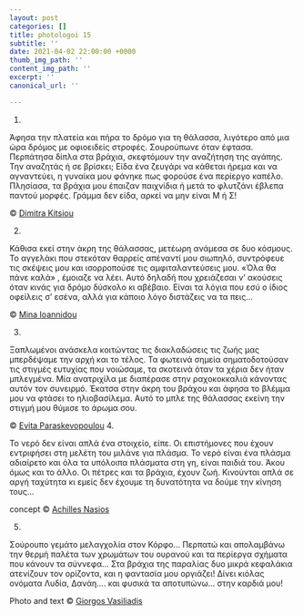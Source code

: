```yaml
---
layout: post
categories: []
title: photologoi 15
subtitle: ''
date: 2021-04-02 22:00:00 +0000
thumb_img_path: ''
content_img_path: ''
excerpt: ''
canonical_url: ''

---
```



1.

Άφησα την πλατεία και πήρα το δρόμο για τη θάλασσα, λιγότερο από μια ώρα δρόμος με οφιοειδείς στροφές.  Σουρούπωνε όταν έφτασα.  Περπάτησα δίπλα στα βράχια, σκεφτόμουν την αναζήτηση της αγάπης.   Την αναζητάς ή σε βρίσκει;  Είδα ένα ζευγάρι να κάθεται ήρεμα και να αγναντεύει, η γυναίκα μου φάνηκε πως φορούσε ένα περίεργο καπέλο.  Πλησίασα, τα βράχια μου έπαιζαν παιχνίδια ή μετά το φλυτζάνι έβλεπα παντού μορφές. Γράμμα δεν είδα, αρκεί να μην είναι Μ ή Σ!

© <a href="https://www.facebook.com/dimitra.kitsiou" target="blank"> Dimitra Kitsiou</a>

2.

Κάθισα εκεί στην άκρη της θάλασσας, μετέωρη ανάμεσα σε δυο κόσμους. 
Το αγγελάκι που στεκόταν θαρρείς απέναντί μου σιωπηλό, συντρόφευε τις σκέψεις μου και ισορροπούσε τις αμφιταλαντεύσεις  μου.  «Όλα θα πάνε καλά» , έμοιαζε να λέει. Αυτό δηλαδή που χρειάζεσαι ν’ ακούσεις όταν κινάς για δρόμο δύσκολο κι αβέβαιο. Είναι τα λόγια που εσύ ο ίδιος οφείλεις σ’ εσένα, αλλά για κάποιο λόγο διστάζεις να τα πεις…

© <a href="https://www.facebook.com/mina.ioannidou.58" target="blank"> Mina Ioannidou </a>

3.

Ξαπλωμένοι ανάσκελα κοιτώντας τις διακλαδώσεις τις ζωής μας μπερδέψαμε την αρχή και το τέλος. Τα φωτεινά σημεία σηματοδοτούσαν τις στιγμές ευτυχίας που νοιώσαμε, τα σκοτεινά όταν τα χέρια δεν ήταν μπλεγμένα. Μία ανατριχίλα με διαπέρασε στην ραχοκοκκαλιά κάνοντας αυτόν τον συνειρμό. Έκατσα στην άκρη του βράχου και άφησα το βλέμμα μου να φτάσει το ηλιοβασίλεμα. Αυτό το μπλε της θάλασσας  εκείνη την στιγμή μου θύμισε το άρωμα σου.

© <a href="https://www.facebook.com/evitap" target="blank"> Evita Paraskevopoulou</a>
4.

Το νερό δεν είναι απλά ένα στοιχείο, είπε. Οι επιστήμονες που έχουν εντριφήσει στη μελέτη του μιλάνε για πλάσμα. Το νερό είναι ένα πλάσμα αδιαίρετο και όλα τα υπόλοιπα πλάσματα στη γη, είναι παιδιά του. Άκου όμως και το άλλο. Οι πέτρες και τα βράχια, έχουν ζωή. Κινούνται απλά σε αργή ταχύτητα κι εμείς δεν έχουμε τη δυνατότητα να δούμε την κίνηση τους…

concept © <a href="https://anikon.org/" target="blank">Achilles Nasios</a>

5.

Σούρουπο γεμάτο μελαγχολία στον Κόρφο... 
Περπατώ και απολαμβάνω την θερμή παλέτα των χρωμάτων του ουρανού και τα περίεργα σχήματα που κάνουν τα σύννεφα... 
Στα βράχια της παραλίας δυο μικρά κεφαλάκια ατενίζουν τον ορίζοντα, και η φαντασία μου οργιάζει! 
Δίνει κιόλας ονόματα Λυδία, Δανάη…. και φυσικά τα αποτυπώνω… στην καρδιά μου!

Photo and text © <a href="https://www.facebook.com/gvasiliadis" target="blank"> Giorgos Vasiliadis</a>
